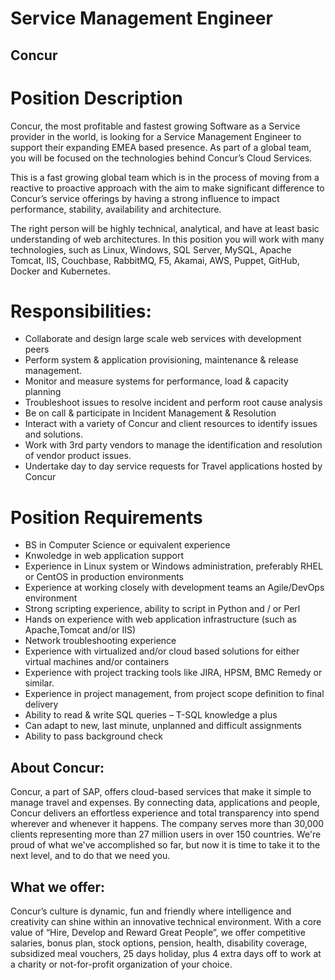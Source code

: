 # Service Management Engineer
## Concur

# Position Description 

Concur, the most profitable and fastest growing Software as a Service provider in the world, is looking for a Service Management Engineer to support their expanding EMEA based presence. As part of a global team, you will be focused on the technologies behind Concur’s Cloud Services. 

This is a fast growing global team which is in the process of moving from a reactive to proactive approach with the aim to make significant difference to Concur’s service offerings by having a strong influence to impact performance, stability, availability and architecture.  

The right person will be highly technical, analytical, and have at least basic understanding of web architectures. In this position you will work with many technologies, such as Linux, Windows, SQL Server, MySQL, Apache Tomcat, IIS, Couchbase,  RabbitMQ, F5, Akamai, AWS, Puppet, GitHub, Docker and Kubernetes.

# Responsibilities:
* Collaborate and design large scale web services with development peers
* Perform system & application provisioning, maintenance & release management. 
* Monitor and measure systems for performance, load & capacity planning 
* Troubleshoot issues to resolve incident and perform root cause analysis 
* Be on call & participate in Incident Management & Resolution
* Interact with a variety of Concur and client resources to identify issues and solutions. 
* Work with 3rd party vendors to manage the identification and resolution of vendor product issues.
* Undertake day to day service requests for Travel applications hosted by Concur


# Position Requirements 

* BS in Computer Science or equivalent experience
* Knwoledge in web application support
* Experience in Linux system or Windows administration, preferably RHEL or CentOS in production environments
* Experience at working closely with development teams an Agile/DevOps environment
* Strong scripting experience, ability to script in Python and / or Perl 
* Hands on experience with web application infrastructure (such as Apache,Tomcat and/or IIS)
* Network troubleshooting experience 
* Experience with virtualized and/or cloud based solutions for either virtual machines and/or containers
* Experience with project tracking tools like JIRA, HPSM, BMC Remedy or similar.
* Experience in project management, from project scope definition to final delivery
* Ability to read & write SQL queries – T-SQL knowledge a plus 
* Can adapt to new, last minute, unplanned and difficult assignments
* Ability to pass background check


## About Concur:
Concur, a part of SAP, offers cloud-based services that make it simple to manage travel and expenses. By connecting data, applications and people, Concur delivers an effortless experience and total transparency into spend wherever and whenever it happens. The company serves more than 30,000 clients representing more than 27 million users in over 150 countries. We're proud of what we've accomplished so far, but now it is time to take it to the next level, and to do that we need you.

## What we offer:
Concur’s culture is dynamic, fun and friendly where intelligence and creativity can shine within an innovative technical environment. With a core value of “Hire, Develop and Reward Great People”, we offer competitive salaries, bonus plan, stock options, pension, health, disability coverage, subsidized meal vouchers, 25 days holiday, plus 4 extra days off to work at a charity or not-for-profit organization of your choice.
